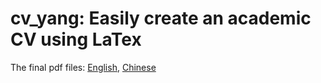 # cv_yang: Easily create an academic CV using LaTex

The final pdf files: [English](CV_Wenchang_Yang.pdf), [Chinese](CV_Wenchang_Yang_Chinese.pdf)
